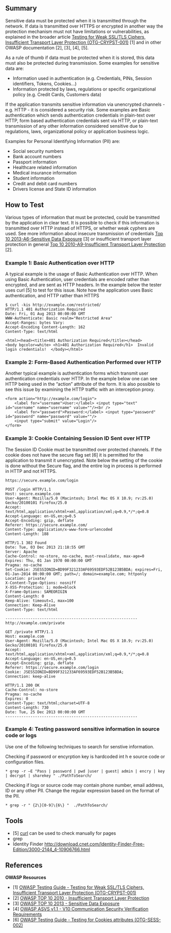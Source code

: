 Summary
-------

Sensitive data must be protected when it is transmitted through the network. If data is transmitted over HTTPS or encrypted in another way the protection mechanism must not have limitations or vulnerabilities, as explained in the broader article [Testing for Weak SSL/TLS Ciphers, Insufficient Transport Layer Protection (OTG-CRYPST-001)](https://www.owasp.org/index.php?title=Testing_for_Weak_SSL/TLS_Ciphers,_Insufficient_Transport_Layer_Protection_%28OTG-CRYPST-001%29) \[1\] and in other OWASP documentation \[2\], \[3\], \[4\], \[5\].

As a rule of thumb if data must be protected when it is stored, this data must also be protected during transmission. Some examples for sensitive data are:

-   Information used in authentication (e.g. Credentials, PINs, Session identifiers, Tokens, Cookies…)
-   Information protected by laws, regulations or specific organizational policy (e.g. Credit Cards, Customers data)

If the application transmits sensitive information via unencrypted channels - e.g. HTTP - it is considered a security risk. Some examples are Basic authentication which sends authentication credentials in plain-text over HTTP, form based authentication credentials sent via HTTP, or plain-text transmission of any other information considered sensitive due to regulations, laws, organizational policy or application business logic.

Examples for Personal Identifying Information (PII) are:

-   Social security numbers
-   Bank account numbers
-   Passport information
-   Healthcare related information
-   Medical insurance information
-   Student information
-   Credit and debit card numbers
-   Drivers license and State ID information

How to Test
-----------

Various types of information that must be protected, could be transmitted by the application in clear text. It is possible to check if this information is transmitted over HTTP instead of HTTPS, or whether weak cyphers are used. See more information about insecure transmission of credentials [Top 10 2013-A6-Sensitive Data Exposure](https://www.owasp.org/index.php/Top_10_2013-A6-Sensitive_Data_Exposure) \[3\] or insufficient transport layer protection in general [Top 10 2010-A9-Insufficient Transport Layer Protection](https://www.owasp.org/index.php/Top_10_2010-A9-Insufficient_Transport_Layer_Protection) \[2\].

### Example 1: Basic Authentication over HTTP

A typical example is the usage of Basic Authentication over HTTP. When using Basic Authentication, user credentials are encoded rather than encrypted, and are sent as HTTP headers. In the example below the tester uses curl \[5\] to test for this issue. Note how the application uses Basic authentication, and HTTP rather than HTTPS

    $ curl -kis http://example.com/restricted/ 
    HTTP/1.1 401 Authorization Required 
    Date: Fri, 01 Aug 2013 00:00:00 GMT 
    WWW-Authenticate: Basic realm="Restricted Area" 
    Accept-Ranges: bytes Vary: 
    Accept-Encoding Content-Length: 162 
    Content-Type: text/html  

    <html><head><title>401 Authorization Required</title></head> 
    <body bgcolor=white> <h1>401 Authorization Required</h1>  Invalid login credentials!  </body></html>

### Example 2: Form-Based Authentication Performed over HTTP

Another typical example is authentication forms which transmit user authentication credentials over HTTP. In the example below one can see HTTP being used in the “action” attribute of the form. It is also possible to see this issue by examining the HTTP traffic with an interception proxy.

    <form action="http://example.com/login">
        <label for="username">User:</label> <input type="text" id="username" name="username" value=""/><br />
        <label for="password">Password:</label> <input type="password" id="password" name="password" value=""/>
        <input type="submit" value="Login"/>
    </form>

### Example 3: Cookie Containing Session ID Sent over HTTP

The Session ID Cookie must be transmitted over protected channels. If the cookie does not have the secure flag set \[6\] it is permitted for the application to transmit it unencrypted. Note below the setting of the cookie is done without the Secure flag, and the entire log in process is performed in HTTP and not HTTPS.

    https://secure.example.com/login

    POST /login HTTP/1.1
    Host: secure.example.com
    User-Agent: Mozilla/5.0 (Macintosh; Intel Mac OS X 10.9; rv:25.0) Gecko/20100101 Firefox/25.0
    Accept: text/html,application/xhtml+xml,application/xml;q=0.9,*/*;q=0.8
    Accept-Language: en-US,en;q=0.5
    Accept-Encoding: gzip, deflate
    Referer: https://secure.example.com/
    Content-Type: application/x-www-form-urlencoded
    Content-Length: 188

    HTTP/1.1 302 Found
    Date: Tue, 03 Dec 2013 21:18:55 GMT
    Server: Apache
    Cache-Control: no-store, no-cache, must-revalidate, max-age=0
    Expires: Thu, 01 Jan 1970 00:00:00 GMT
    Pragma: no-cache
    Set-Cookie: JSESSIONID=BD99F321233AF69593EDF52B123B5BDA; expires=Fri, 01-Jan-2014 00:00:00 GMT; path=/; domain=example.com; httponly
    Location: private/
    X-Content-Type-Options: nosniff
    X-XSS-Protection: 1; mode=block
    X-Frame-Options: SAMEORIGIN
    Content-Length: 0
    Keep-Alive: timeout=1, max=100
    Connection: Keep-Alive
    Content-Type: text/html

    ----------------------------------------------------------
    http://example.com/private

    GET /private HTTP/1.1
    Host: example.com
    User-Agent: Mozilla/5.0 (Macintosh; Intel Mac OS X 10.9; rv:25.0) Gecko/20100101 Firefox/25.0
    Accept: text/html,application/xhtml+xml,application/xml;q=0.9,*/*;q=0.8
    Accept-Language: en-US,en;q=0.5
    Accept-Encoding: gzip, deflate
    Referer: https://secure.example.com/login
    Cookie: JSESSIONID=BD99F321233AF69593EDF52B123B5BDA;
    Connection: keep-alive

    HTTP/1.1 200 OK
    Cache-Control: no-store
    Pragma: no-cache
    Expires: 0
    Content-Type: text/html;charset=UTF-8
    Content-Length: 730
    Date: Tue, 25 Dec 2013 00:00:00 GMT
    ----------------------------------------------------------

### Example 4: Testing password sensitive information in source code or logs

Use one of the following techniques to search for senstive information.

Checking if password or encyrption key is hardcoded int h e source code or configuration files.

    * grep -r –E "Pass | password | pwd |user | guest| admin | encry | key | decrypt | sharekey " ./PathToSearch/

Checking if logs or source code may contain phone number, email address, ID or any other PII. Change the regular expression based on the format of the PII.

    * grep -r " {2\}[0-9]\{6\} "  ./PathToSearch/

Tools
-----

-   \[5\] [curl](http://curl.haxx.se/) can be used to check manually for pages
-   grep
-   Identity Finder <http://download.cnet.com/Identity-Finder-Free-Edition/3000-2144_4-10906766.html>

References
----------

**OWASP Resources**

-   \[1\] [OWASP Testing Guide - Testing for Weak SSL/TLS Ciphers, Insufficient Transport Layer Protection (OTG-CRYPST-001)](https://www.owasp.org/index.php/Testing_for_Weak_SSL/TLS_Ciphers,_Insufficient_Transport_Layer_Protection_%28OTG-CRYPST-001%29)
-   \[2\] [OWASP TOP 10 2010 - Insufficient Transport Layer Protection](https://www.owasp.org/index.php/Top_10_2010-A9-Insufficient_Transport_Layer_Protection)
-   \[3\] [OWASP TOP 10 2013 - Sensitive Data Exposure](https://www.owasp.org/index.php/Top_10_2013-A6-Sensitive_Data_Exposure)
-   \[4\] [OWASP ASVS v1.1 - V10 Communication Security Verification Requirements](https://code.google.com/p/owasp-asvs/wiki/Verification_V10)
-   \[6\] [OWASP Testing Guide - Testing for Cookies attributes (OTG-SESS-002)](https://www.owasp.org/index.php/Testing_for_cookies_attributes_(OTG-SESS-002))

